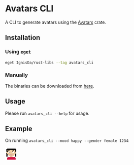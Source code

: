 # Avatars CLI

A CLI to generate avatars using the [Avatars](https://crates.io/crates/avatars) crate.

## Installation

### Using [`eget`](https://github.com/zyedidia/eget)

```bash
eget IgnisDa/rust-libs --tag avatars_cli
```

### Manually

The binaries can be downloaded from
[here](https://github.com/IgnisDa/rust-libs/releases?q=avatars_cli&expanded=true).

## Usage

Please run `avatars_cli --help` for usage.

## Example

On running `avatars_cli --mood happy --gender female 1234`:

![Example](./assets/example.svg)
